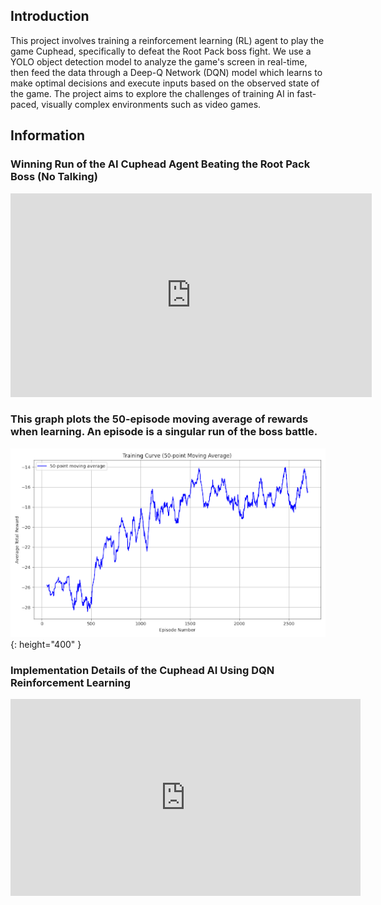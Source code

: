 
## Introduction
This project involves training a reinforcement learning (RL) agent to play the game Cuphead, specifically to defeat the Root Pack boss fight. We use a YOLO object detection model to analyze the game's screen in real-time, then feed the data through a Deep-Q Network (DQN) model which learns to make optimal decisions and execute inputs based on the observed state of the game. The project aims to explore the challenges of training AI in fast-paced, visually complex environments such as video games.

## Information
### Winning Run of the AI Cuphead Agent Beating the Root Pack Boss (No Talking)
<iframe width="578" height="326" src="https://www.youtubeeducation.com/embed/LerQo3rzL9k" title="CupBot CupWins" frameborder="0" allow="accelerometer; autoplay; clipboard-write; encrypted-media; gyroscope; picture-in-picture; web-share" referrerpolicy="strict-origin-when-cross-origin" allowfullscreen></iframe>


### This graph plots the 50-episode moving average of rewards when learning. An episode is a singular run of the boss battle. 
![RL reward Graph](final_training_curve.png){: height="400" }

### Implementation Details of the Cuphead AI Using DQN Reinforcement Learning
<iframe width="560" height="315" src="https://www.youtube.com/embed/LJXqEdy_ocg?si=0piAyGilAccg_3GJ" title="YouTube video player" frameborder="0" allow="accelerometer; autoplay; clipboard-write; encrypted-media; gyroscope; picture-in-picture; web-share" referrerpolicy="strict-origin-when-cross-origin" allowfullscreen></iframe>